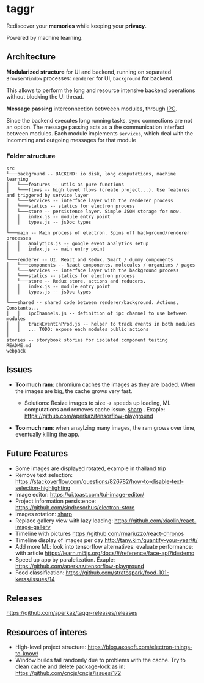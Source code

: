 # taggr

Rediscover your **memories** while keeping your **privacy**.

Powered by machine learning.

## Architecture

**Modularized structure** for UI and backend, running on separated `BrowserWindow` processes: `renderer` for UI, `background` for backend.

This allows to perform the long and resource intensive backend operations without blocking the UI thread.

**Message passing** interconnection betweeen modules, through [IPC](https://www.electronjs.org/docs/api/ipc-renderer).

Since the backend executes long running tasks, sync connections are not an option. The message passing acts as a the communication interfact between modules. Each module implements `services`, which deal with the incomming and outgoing messages for that module

### Folder structure

```
src
└───background -- BACKEND: io disk, long computations, machine learning
│   └───features -- utils as pure functions
│   └───flows -- high level flows (create project...). Use features and triggered by service layer
│   └───services -- interface layer with the renderer process
│   └───statics -- statics for electron process
│   └───store -- persistence layer. Simple JSON storage for now.
│   │   index.js -- module entry point
│   │   types.js -- jsDoc types
│
└───main -- Main process of electron. Spins off background/renderer processes
│   │   analytics.js -- google event analytics setup
│   │   index.js -- main entry point
│
└───renderer -- UI. React and Redux. Smart / dummy components
│   └───components -- React components. molecules / organisms / pages
│   └───services -- interface layer with the background process 
│   └───statics -- statics for electron process
│   └───store -- Redux store, actions and reducers.
│   │   index.js -- module entry point
│   │   types.js -- jsDoc types
│  
└───shared -- shared code between renderer/background. Actions, Constants...
│   │   ipcChannels.js -- definition of ipc channel to use between modules
│   │   trackEventInProd.js -- helper to track events in both modules
│   │   ... TODO: expose each modules public actions
│
stories -- storybook stories for isolated component testing
README.md
webpack
```


## Issues

- **Too much ram**: chromium caches the images as they are loaded. When the images are big, the cache grows very fast.
  - Solutions: Resize images to size -> speeds up loading, ML computations and removes cache issue. [sharp](https://github.com/lovell/sharp) . Exaple: https://github.com/aperkaz/tensorflow-playground

- **Too much ram**: when anaylzing many images, the ram grows over time, eventually killing the app.

## Future Features

- Some images are displayed rotated, example in thailand trip 
- Remove text selection: https://stackoverflow.com/questions/826782/how-to-disable-text-selection-highlighting
- Image editor: https://ui.toast.com/tui-image-editor/
- Project information persistence: https://github.com/sindresorhus/electron-store
- Images rotation: [sharp](https://github.com/lovell/sharp)
- Replace gallery view with lazy loading: https://github.com/xiaolin/react-image-gallery
- Timeline with pictures https://github.com/rmariuzzo/react-chronos
- Timeline display of images per day http://tany.kim/quantify-your-year/#/
- Add more ML: look into tensorflow alternatives: evaluate performance: with article https://learn.ml5js.org/docs/#/reference/face-api?id=demo
- Speed up app by paralelization. Exaple: https://github.com/aperkaz/tensorflow-playground
- Food classification: https://github.com/stratospark/food-101-keras/issues/14

## Releases

https://github.com/aperkaz/taggr-releases/releases

## Resources of interes

- High-level project structure: https://blog.axosoft.com/electron-things-to-know/
- Window builds fail randomly due to problems with the cache. Try to clean cache and delete package-lock as in: https://github.com/cncjs/cncjs/issues/172
